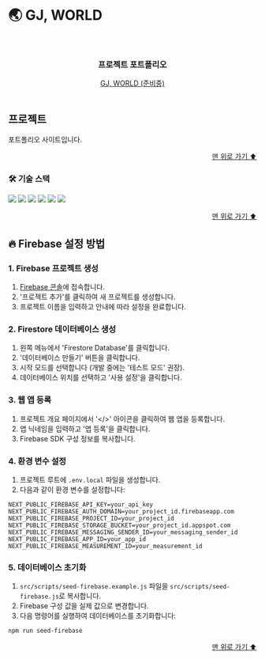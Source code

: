 # 🌏 GJ, WORLD<a id="top"></a>

<br/>
<div align="center">
  <h3>프로젝트 포트폴리오</h3>
  <a href="https://gj-world.vercel.app/" target="_blank">
    GJ, WORLD (준비중)
  </a>
</div>
<br/>

## 프로젝트

포트폴리오 사이트입니다.

<p align="right"><a href="#top">맨 위로 가기 ⬆️</a></p>

### 🛠️ 기술 스택

<div>
    <img src="https://img.shields.io/badge/npm-CB3837?style=for-the-badge&logo=npm&logoColor=white">
    <img src="https://img.shields.io/badge/Next.js-000000?style=for-the-badge&logo=Next.js&logoColor=white">
    <img src="https://img.shields.io/badge/typescript-3178C6?style=for-the-badge&logo=typescript&logoColor=white">
    <img src="https://img.shields.io/badge/Tailwind CSS-06B6D4?style=for-the-badge&logo=Tailwind CSS&logoColor=white">
    <img src="https://img.shields.io/badge/Vercel-000000?style=for-the-badge&logo=Vercel&logoColor=white">
    <img src="https://img.shields.io/badge/Firebase-FFCA28?style=for-the-badge&logo=Firebase&logoColor=black">
</div>

<p align="right"><a href="#top">맨 위로 가기 ⬆️</a></p>

## 🔥 Firebase 설정 방법

### 1. Firebase 프로젝트 생성

1. [Firebase 콘솔](https://console.firebase.google.com/)에 접속합니다.
2. '프로젝트 추가'를 클릭하여 새 프로젝트를 생성합니다.
3. 프로젝트 이름을 입력하고 안내에 따라 설정을 완료합니다.

### 2. Firestore 데이터베이스 생성

1. 왼쪽 메뉴에서 'Firestore Database'를 클릭합니다.
2. '데이터베이스 만들기' 버튼을 클릭합니다.
3. 시작 모드를 선택합니다 (개발 중에는 '테스트 모드' 권장).
4. 데이터베이스 위치를 선택하고 '사용 설정'을 클릭합니다.

### 3. 웹 앱 등록

1. 프로젝트 개요 페이지에서 '</>' 아이콘을 클릭하여 웹 앱을 등록합니다.
2. 앱 닉네임을 입력하고 '앱 등록'을 클릭합니다.
3. Firebase SDK 구성 정보를 복사합니다.

### 4. 환경 변수 설정

1. 프로젝트 루트에 `.env.local` 파일을 생성합니다.
2. 다음과 같이 환경 변수를 설정합니다:

```
NEXT_PUBLIC_FIREBASE_API_KEY=your_api_key
NEXT_PUBLIC_FIREBASE_AUTH_DOMAIN=your_project_id.firebaseapp.com
NEXT_PUBLIC_FIREBASE_PROJECT_ID=your_project_id
NEXT_PUBLIC_FIREBASE_STORAGE_BUCKET=your_project_id.appspot.com
NEXT_PUBLIC_FIREBASE_MESSAGING_SENDER_ID=your_messaging_sender_id
NEXT_PUBLIC_FIREBASE_APP_ID=your_app_id
NEXT_PUBLIC_FIREBASE_MEASUREMENT_ID=your_measurement_id
```

### 5. 데이터베이스 초기화

1. `src/scripts/seed-firebase.example.js` 파일을 `src/scripts/seed-firebase.js`로 복사합니다.
2. Firebase 구성 값을 실제 값으로 변경합니다.
3. 다음 명령어를 실행하여 데이터베이스를 초기화합니다:

```bash
npm run seed-firebase
```

<p align="right"><a href="#top">맨 위로 가기 ⬆️</a></p>
